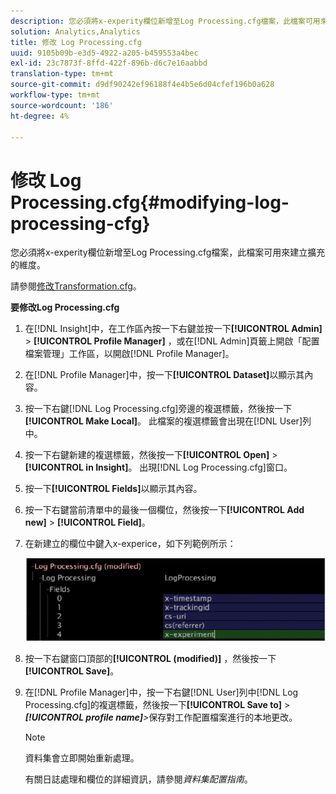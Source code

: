 ```yaml
---
description: 您必須將x-experity欄位新增至Log Processing.cfg檔案，此檔案可用來建立擴充的維度。
solution: Analytics,Analytics
title: 修改 Log Processing.cfg
uuid: 9105b09b-e3d5-4922-a205-b459553a4bec
exl-id: 23c7873f-8ffd-422f-896b-d6c7e16aabbd
translation-type: tm+mt
source-git-commit: d9df90242ef96188f4e4b5e6d04cfef196b0a628
workflow-type: tm+mt
source-wordcount: '186'
ht-degree: 4%

---
```


# 修改 Log Processing.cfg{#modifying-log-processing-cfg}

您必須將x-experity欄位新增至Log Processing.cfg檔案，此檔案可用來建立擴充的維度。

請參閱[修改Transformation.cfg](../../../home/c-undst-ctrld-exp/c-vw-rslts/t-mod-trfmtn.md#task-d61b02853a82492c9a76e3c5fe8a3fb6)。

**要修改Log Processing.cfg**

1. 在[!DNL Insight]中，在工作區內按一下右鍵並按一下&#x200B;**[!UICONTROL Admin]** > **[!UICONTROL Profile Manager]** ，或在[!DNL Admin]頁籤上開啟「配置檔案管理」工作區，以開啟[!DNL Profile Manager]。
1. 在[!DNL Profile Manager]中，按一下&#x200B;**[!UICONTROL Dataset]**&#x200B;以顯示其內容。
1. 按一下右鍵[!DNL Log Processing.cfg]旁邊的複選標籤，然後按一下&#x200B;**[!UICONTROL Make Local]**。 此檔案的複選標籤會出現在[!DNL User]列中。
1. 按一下右鍵新建的複選標籤，然後按一下&#x200B;**[!UICONTROL Open]** > **[!UICONTROL in Insight]**。 出現[!DNL Log Processing.cfg]窗口。
1. 按一下&#x200B;**[!UICONTROL Fields]**&#x200B;以顯示其內容。
1. 按一下右鍵當前清單中的最後一個欄位，然後按一下&#x200B;**[!UICONTROL Add new]** > **[!UICONTROL Field]**。
1. 在新建立的欄位中鍵入x-experice，如下列範例所示：

   ![步驟資訊](assets/logprocessing.png)

1. 按一下右鍵窗口頂部的&#x200B;**[!UICONTROL (modified)]** ，然後按一下&#x200B;**[!UICONTROL Save]**。
1. 在[!DNL Profile Manager]中，按一下右鍵[!DNL User]列中[!DNL Log Processing.cfg]的複選標籤，然後按一下&#x200B;**[!UICONTROL Save to]** > ***[!UICONTROL profile name]**>*&#x200B;保存對工作配置檔案進行的本地更改。

   >[!NOTE]
   >
   >資料集會立即開始重新處理。

   有關日誌處理和欄位的詳細資訊，請參閱&#x200B;*資料集配置指南*。
